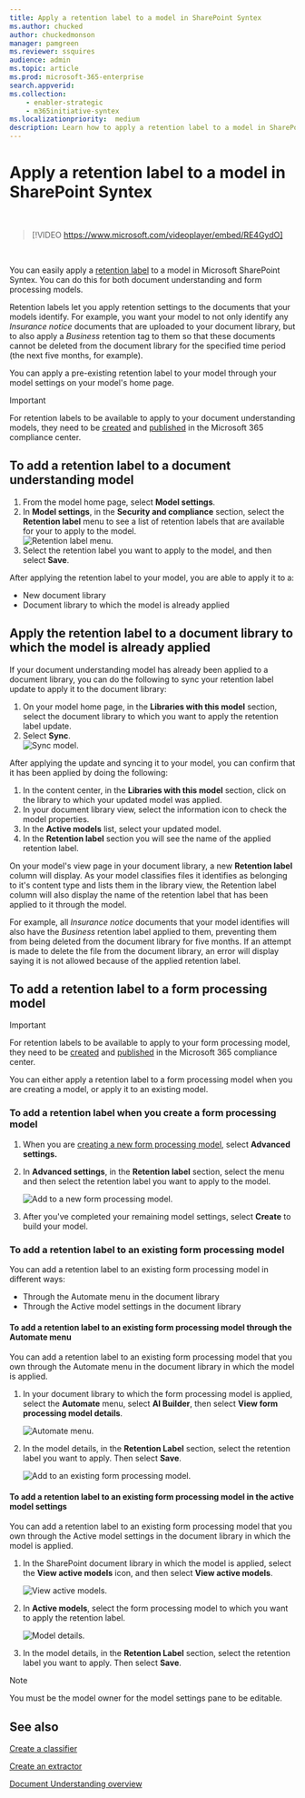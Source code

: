 ```yaml
---
title: Apply a retention label to a model in SharePoint Syntex
ms.author: chucked
author: chuckedmonson
manager: pamgreen
ms.reviewer: ssquires
audience: admin
ms.topic: article
ms.prod: microsoft-365-enterprise
search.appverid: 
ms.collection: 
    - enabler-strategic
    - m365initiative-syntex
ms.localizationpriority:  medium
description: Learn how to apply a retention label to a model in SharePoint Syntex.
---
```


# Apply a retention label to a model in SharePoint Syntex

</br>

> [!VIDEO https://www.microsoft.com/videoplayer/embed/RE4GydO]  

</br>


You can easily apply a [retention label](../compliance/retention.md) to a model in Microsoft SharePoint Syntex. You can do this for both document understanding and form processing models.

Retention labels let you apply retention settings to the documents that your models identify.  For example, you want your model to not only identify any *Insurance notice* documents that are uploaded to your document library, but to also apply a *Business* retention tag to them so that these documents cannot be deleted from the document library for the specified time period (the next five months, for example).

You can apply a pre-existing retention label to your model through your model settings on your model's home page. 

> [!Important]
> For retention labels to be available to apply to your document understanding models, they need to be [created](../compliance/file-plan-manager.md#create-retention-labels) and [published](../compliance/create-apply-retention-labels.md#how-to-publish-retention-labels) in the Microsoft 365 compliance center.

## To add a retention label to a document understanding model

1. From the model home page, select **Model settings**.</br>
2. In **Model settings**, in the **Security and compliance** section, select the **Retention label** menu to see a list of retention labels that are available for your to apply to the model.</br>
 ![Retention label menu.](../media/content-understanding/retention-labels-menu.png)</br> 
3. Select the retention label you want to apply to the model, and then select **Save**.</br>

After applying the retention label to your model, you are able to apply it to a:
- New document library
- Document library to which the model is already applied
 
## Apply the retention label to a document library to which the model is already applied

If your document understanding model has already been applied to a document library, you can do the following to sync your retention label update to apply it to the document library:</br>

1. On your model home page, in the **Libraries with this model** section, select the document library to which you want to apply the retention label update. </br> 
2. Select **Sync**. </br>
 ![Sync model.](../media/content-understanding/sync-model.png)</br> 


After applying the update and syncing it to your model, you can confirm that it has been applied by doing the following:

1. In the content center, in the **Libraries with this model** section, click on the library to which your updated model was applied. </br>
2. In your document library view, select the information icon to check the model properties.</br>  
3. In the **Active models** list, select your updated model.</br>
4. In the **Retention label** section you will see the name of the applied retention label.</br>


On your model's view page in your document library, a new **Retention label** column will display.  As your model classifies files it identifies as belonging to it's content type and lists them in the library view, the Retention label column will also display the name of the retention label that has been applied to it through the model.


For example, all *Insurance notice* documents that your model identifies will also have the *Business* retention label applied to them, preventing them from being deleted from the document library for five months. If an attempt is made to delete the file from the document library, an error will display saying it is not allowed because of the applied retention label.

## To add a retention label to a form processing model

> [!Important]
> For retention labels to be available to apply to your form processing model, they need to be [created](../compliance/file-plan-manager.md#create-retention-labels) and [published](../compliance/create-apply-retention-labels.md#how-to-publish-retention-labels) in the Microsoft 365 compliance center.

You can either apply a retention label to a form processing model when you are creating a model, or apply it to an existing model.

### To add a retention label when you create a form processing model

1. When you are [creating a new form processing model](./create-a-form-processing-model.md), select <b>Advanced settings.</b>
2. In <b>Advanced settings</b>, in the <b>Retention label</b> section, select the menu and then select the retention label you want to apply to the model.</b>

 
     ![Add to a new form processing model.](../media/content-understanding/retention-label-forms.png)</br>

3.  After you've completed your remaining model settings, select <b>Create</b> to build your model.

### To add a retention label to an existing form processing model

You can add a retention label to an existing form processing model in different ways:
- Through the Automate menu in the document library
- Through the Active model settings in the document library 


#### To add a retention label to an existing form processing model through the Automate menu

You can add a retention label to an existing form processing model that you own through the Automate menu in the document library in which the model is applied.


1. In your document library to which the form processing model is applied, select the <b>Automate</b> menu, select <b>AI Builder</b>, then select <b>View form processing model details</b>.

   ![Automate menu.](../media/content-understanding/automate-menu.png)</br>

2. In the model details, in the <b>Retention Label</b> section, select the retention label you want to apply.  Then select <b>Save</b>.

     ![Add to an existing form processing model.](../media/content-understanding/retention-label-model-details.png)</br> 

#### To add a retention label to an existing form processing model in the active model settings

You can add a retention label to an existing form processing model that you own through the Active model settings in the document library in which the model is applied.

1. In the SharePoint document library in which the model is applied, select the <b>View active models</b> icon, and then select <b>View active models</b>.</b>

   ![View active models.](../media/content-understanding/info-du.png)</br> 

2. In <b>Active models</b>, select the form processing model to which you want to apply the retention label.

     ![Model details.](../media/content-understanding/retention-label-model-details.png)</br> 


3. In the model details, in the <b>Retention Label</b> section, select the retention label you want to apply.  Then select <b>Save</b>.

> [!NOTE]
> You must be the model owner for the model settings pane to be editable. 


## See also

[Create a classifier](create-a-classifier.md)

[Create an extractor](create-an-extractor.md)

[Document Understanding overview](document-understanding-overview.md)
